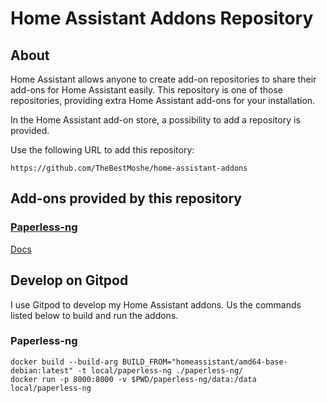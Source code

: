 # Home Assistant Addons Repository

## About

Home Assistant allows anyone to create add-on repositories to share their add-ons for Home Assistant easily. This repository is one of those repositories, providing extra Home Assistant add-ons for your installation.

In the Home Assistant add-on store, a possibility to add a repository is provided.

Use the following URL to add this repository:

```
https://github.com/TheBestMoshe/home-assistant-addons
```

## Add-ons provided by this repository

### [Paperless-ng](paperless-ng)

[Docs](paperless-ng/DOCS.md)


## Develop on Gitpod
I use Gitpod to develop my Home Assistant addons. Us the commands listed below to build and run the addons.

### Paperless-ng

```
docker build --build-arg BUILD_FROM="homeassistant/amd64-base-debian:latest" -t local/paperless-ng ./paperless-ng/
docker run -p 8000:8000 -v $PWD/paperless-ng/data:/data local/paperless-ng
```
